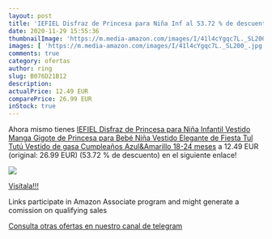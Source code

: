 ```yaml
---
layout: post
title: 'IEFIEL Disfraz de Princesa para Niña Inf al 53.72 % de descuento'
date: 2020-11-29 15:55:36
thumbnailImage: 'https://m.media-amazon.com/images/I/41l4cYgqc7L._SL200_.jpg'
images: [ 'https://m.media-amazon.com/images/I/41l4cYgqc7L._SL200_.jpg' ]
comments: true
category: ofertas
author: ring
slug: B076D21B12
description:
actualPrice: 12.49 EUR
comparePrice: 26.99 EUR
inStock: true
---
```


Ahora mismo tienes [IEFIEL Disfraz de Princesa para Niña Infantil Vestido Manga Gigote de Princesa para Bebé Niña Vestido Elegante de Fiesta Tul Tutú Vestido de gasa Cumpleaños Azul&Amarillo 18-24 meses](https://www.amazon.es/dp/B076D21B12/?tag=redken-21) a 12.49 EUR (original: 26.99 EUR) (53.72 %  de descuento) en el siguiente enlace!

[![](https://m.media-amazon.com/images/I/41l4cYgqc7L._SL200_.jpg)](https://www.amazon.es/dp/B076D21B12/?tag=redken-21)

[Visítala!!!](https://www.amazon.es/dp/B076D21B12/?tag=redken-21)

Links participate in Amazon Associate program and might generate a comission on qualifying sales

[Consulta otras ofertas en nuestro canal de telegram](https://t.me/s/ofertas25)
